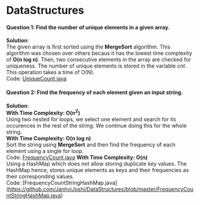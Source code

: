 # DataStructures

#### Question 1: Find the number of unique elements in a given array. 
**Solution**: <br>The given array is first sorted using the **MergeSort** algorithm. This algorithm was chosen over others becaus it has the lowest time complexity of **O(n log n)**. Then, two consecutive elements in the array are checked for uniqueness. The number of unique elements is stored in the variable *cnt*. This operation takes a time of O(N). <br>
Code: [UniqueCount.java](https://github.com/JanhviJoshi/DataStructures/blob/master/UniqueCount.java)


#### Question 2: Find the frequency of each element given an input string.
**Solution**: <br>
**With Time Complexity: O(n<sup>2</sup>)** <br>
Using two nested for loops, we select one element and search for its occurences in the rest of the string. We continue doing this for the whole string. <br>
**With Time Complexity: O(n log n)** <br>
Sort the string using **MergeSort** and then find the frequency of each element using a single for loop. <br>
Code: [FrequencyCount.java](https://github.com/JanhviJoshi/DataStructures/blob/master/FrequencyCount.java)
**With Time Complexity: O(n)** <br>
Using a HashMap which does not allow storing duplicate key values. The HashMap hence, stores unique elements as keys and their frequencies as their corresponding values. <br>
Code: [FrequencyCountStringHashMap.java] (https://github.com/JanhviJoshi/DataStructures/blob/master/FrequencyCountStringHashMap.java)
